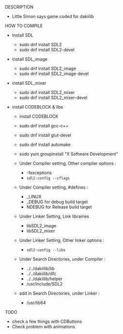 
DESCRIPTION
 - Little Simon says game coded for dakiilib


HOW TO COMPILE
- Install SDL
  - sudo dnf install SDL2
  - sudo dnf install SDL2-devel

- install SDL_image
  - sudo dnf install SDL2_image
  - sudo dnf install SDL2_image-devel

- install SDL_mixer
  - sudo dnf install SDL2_mixer
  - sudo dnf install SDL2_mixer-devel

- install CODEBLOCK & libs
  - install CODEBLOCK
  - sudo dnf install gcc-c++
  - sudo dnf install glut-devel
  - sudo dnf install automake
  - sudo yum groupinstall "X Software Development"

  - Under Compiler setting, Other compiler options :
    - -fexceptions
    - `sdl2-config --cflags`

  - Under Compiler setting, #defines :
    - _LINUX
    - _DEBUG for debug build target
    - NDEBUG for Release build target

  - Under Linker Setting, Link librairies
    - libSDL2_image
    - libSDL2_mixer

  - Under Linker Setting, Other linker options :
    - `sdl2-config --libs`

  - Under Search Directories, under Compiler :
    -  ../../dakiilib/lib
    - ../../dakiilib/dfc
    - ../../dakiilib/helper
    - /usr/include/SDL2

  - add in Search Directories, under Linker :
    - /usr/lib64


TODO
- check a few things with CDButtons
- Check problem with animations
